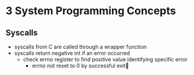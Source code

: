 # 3 System Programming Concepts

## Syscalls
- syscalls from C are called through a wrapper function 
- syscalls return negative int if an error occurred 
	- check errno register to find positive value identifying specific error
		- errno not reset to 0 by successful exit